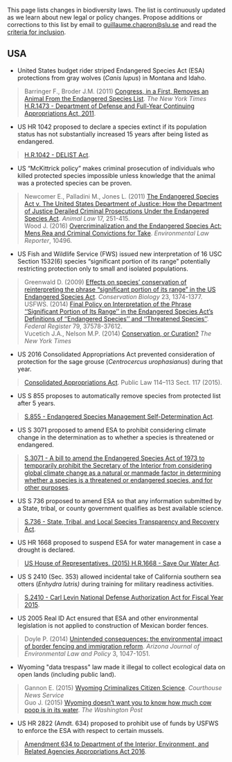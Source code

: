 This page lists changes in biodiversity laws. The list is continuously updated as we learn about new legal or policy changes. Propose additions or corrections to this list by email to <guillaume.chapron@slu.se> and read the [criteria for inclusion](https://github.com/gchapron/LegalBoundaries/blob/master/README.md).

USA
---

-  United States budget rider striped Endangered Species Act (ESA) protections from gray wolves (*Canis lupus*) in Montana and Idaho.     
> Barringer F., Broder J.M. (2011) [Congress, in a First, Removes an Animal From the Endangered Species List](http://www.nytimes.com/2011/04/13/us/politics/13wolves.html). *The New York Times*  
> [H.R.1473 - Department of Defense and Full-Year Continuing Appropriations Act, 2011](https://www.congress.gov/bill/112th-congress/house-bill/1473).

-  US HR 1042 proposed to declare a species extinct if its population status has not substantially increased 15 years after being listed as endangered.
> [H.R.1042 - DELIST Act](https://www.congress.gov/bill/112th-congress/house-bill/1042).

-   US “McKittrick policy” makes criminal prosecution of individuals who
    killed protected species impossible unless knowledge that the animal
    was a protected species can be proven.
> Newcomer E., Palladini M., Jones L. (2011) [The Endangered Species Act v. The United States Department of Justice: How the Department of Justice Derailed Criminal Prosecutions Under the Endangered Species Act](https://law.lclark.edu/live/files/11135-172-newcomer). *Animal Law* 17, 251-415.  
> Wood J. (2016) [Overcriminalization and the Endangered Species Act: Mens Rea and Criminal Convictions for Take](https://papers.ssrn.com/sol3/papers.cfm?abstract_id=2731292). *Environmental Law Reporter*, 10496.

-   US Fish and Wildlife Service (FWS) issued new interpretation of 16
    USC Section 1532(6) species “significant portion of its range”
    potentially restricting protection only to small and isolated
    populations.
> Greenwald D. (2009) [Effects on species’ conservation of reinterpreting the phrase “significant portion of its range” in the US Endangered Species Act](http://onlinelibrary.wiley.com/doi/10.1111/j.1523-1739.2009.01353.x/full). *Conservation Biology* 23, 1374-1377.   
> USFWS. (2014) [Final Policy on Interpretation of the Phrase ‘‘Significant Portion of Its Range’’ in the Endangered Species Act’s Definitions of ‘‘Endangered Species’’ and ‘‘Threatened Species’’](https://www.fws.gov/endangered/improving_ESA/pdf/20140602_SPR_FR.pdf). *Federal Register* 79, 37578-37612.   
> Vucetich J.A., Nelson M.P. (2014) [Conservation, or Curation?](http://www.nytimes.com/2014/08/21/opinion/conservation-or-curation.html) *The New York Times*

-   US 2016 Consolidated Appropriations Act prevented consideration of protection for the sage grouse (*Centrocercus urophasianus*) during that year.
> [Consolidated Appropriations Act](https://www.congress.gov/bill/114th-congress/house-bill/2029). Public Law 114–113 Sect. 117 (2015).

-   US S 855 proposes to automatically remove species from protected list after 5 years.
> [S.855 - Endangered Species Management Self-Determination Act](https://www.congress.gov/bill/114th-congress/senate-bill/855).

-   US S 3071 proposed to amend ESA to prohibit considering climate change in the determination as to whether a species is threatened or endangered.
>  [S.3071 - A bill to amend the Endangered Species Act of 1973 to temporarily prohibit the Secretary of the Interior from considering global climate change as a natural or manmade factor in determining whether a species is a threatened or endangered species, and for other purposes](https://www.congress.gov/bill/110th-congress/senate-bill/3071/text).

-   US S 736 proposed to amend ESA so that any information submitted by a State, tribal, or county government qualifies as best available science.
> [S.736 - State, Tribal, and Local Species Transparency and Recovery Act](https://www.congress.gov/bill/114th-congress/senate-bill/736).

-   US HR 1668 proposed to suspend ESA for water management in case a drought is declared.
>  [US House of Representatives. (2015) H.R.1668 - Save Our Water Act](https://www.congress.gov/bill/114th-congress/house-bill/1668/text).

-   US S 2410 (Sec. 353) allowed incidental take of California southern sea otters (*Enhydra lutris)* during training for military readiness activities.
>  [S.2410 - Carl Levin National Defense Authorization Act for Fiscal Year 2015](https://www.congress.gov/bill/113th-congress/senate-bill/2410).

-   US 2005 Real ID Act ensured that ESA and other environmental
    legislation is not applied to construction of Mexican border fences.
>  Doyle P. (2014) [Unintended consequences: the environmental impact of border fencing and immigration reform](http://www.ajelp.com/wp-content/uploads/Doyle.pdf). *Arizona Journal of Environmental Law and Policy* 3, 1047-1051.

-   Wyoming "data trespass" law made it illegal to collect ecological data on open lands (including public land).
> Gannon E. (2015) [Wyoming Criminalizes Citizen Science](http://www.courthousenews.com/2015/05/18/wyoming-criminalizes-citizen-science.htm). *Courthouse News Service*  
> Guo J. (2015) [Wyoming doesn’t want you to know how much cow poop is in its water](https://www.washingtonpost.com/blogs/govbeat/wp/2015/05/20/wyoming-doesnt-want-you-to-know-how-much-cow-manure-is-in-its-water/). *The Washington Post* 

-   US HR 2822 (Amdt. 634) proposed to prohibit use of funds by USFWS to enforce the ESA with respect to certain mussels.
>  [Amendment 634 to Department of the Interior, Environment, and Related Agencies Appropriations Act 2016](https://www.congress.gov/amendment/114th-congress/house-amendment/634).
